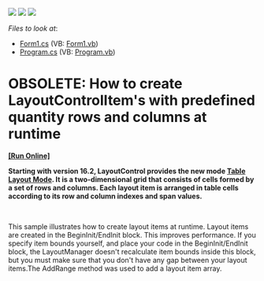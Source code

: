 <!-- default badges list -->
![](https://img.shields.io/endpoint?url=https://codecentral.devexpress.com/api/v1/VersionRange/134079093/16.2.1%2B)
[![](https://img.shields.io/badge/Open_in_DevExpress_Support_Center-FF7200?style=flat-square&logo=DevExpress&logoColor=white)](https://supportcenter.devexpress.com/ticket/details/E1187)
[![](https://img.shields.io/badge/📖_How_to_use_DevExpress_Examples-e9f6fc?style=flat-square)](https://docs.devexpress.com/GeneralInformation/403183)
<!-- default badges end -->
<!-- default file list -->
*Files to look at*:

* [Form1.cs](./CS/WindowsApplication1/Form1.cs) (VB: [Form1.vb](./VB/WindowsApplication1/Form1.vb))
* [Program.cs](./CS/WindowsApplication1/Program.cs) (VB: [Program.vb](./VB/WindowsApplication1/Program.vb))
<!-- default file list end -->
# OBSOLETE: How to create LayoutControlItem's with predefined quantity rows and columns at runtime
<!-- run online -->
**[[Run Online]](https://codecentral.devexpress.com/e1187)**
<!-- run online end -->


<p><strong>Starting with version 16.2, LayoutControl provides the new mode </strong><a href="https://documentation.devexpress.com/#WindowsForms/CustomDocument114044"><strong>Table Layout Mode</strong></a><strong>. It is a two-dimensional grid that consists of cells formed by a set of rows and columns. Each layout item is arranged in table cells according to its row and column indexes and span values.</strong></p>
<p><strong> </strong></p>
<p>This sample illustrates how to create layout items at runtime. Layout items are created in the BeginInit/EndInit block. This improves performance. If you specify item bounds yourself, and place your code in the BeginInit/EndInit block, the LayoutManager doesn't recalculate item bounds inside this block, but you must make sure that you don't have any gap between your layout items.The AddRange method was used to add a layout item array.</p>

<br/>


